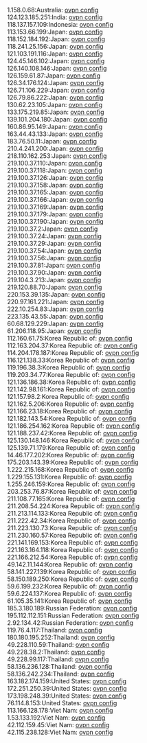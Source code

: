 1.158.0.68:Australia: [ovpn config](vpn/1_158_0_68.ovpn)  
124.123.185.251:India: [ovpn config](vpn/124_123_185_251.ovpn)  
118.137.157.109:Indonesia: [ovpn config](vpn/118_137_157_109.ovpn)  
113.153.66.199:Japan: [ovpn config](vpn/113_153_66_199.ovpn)  
118.152.184.192:Japan: [ovpn config](vpn/118_152_184_192.ovpn)  
118.241.25.156:Japan: [ovpn config](vpn/118_241_25_156.ovpn)  
121.103.191.116:Japan: [ovpn config](vpn/121_103_191_116.ovpn)  
124.45.146.102:Japan: [ovpn config](vpn/124_45_146_102.ovpn)  
126.140.108.146:Japan: [ovpn config](vpn/126_140_108_146.ovpn)  
126.159.61.87:Japan: [ovpn config](vpn/126_159_61_87.ovpn)  
126.34.176.124:Japan: [ovpn config](vpn/126_34_176_124.ovpn)  
126.71.106.229:Japan: [ovpn config](vpn/126_71_106_229.ovpn)  
126.79.86.222:Japan: [ovpn config](vpn/126_79_86_222.ovpn)  
130.62.23.105:Japan: [ovpn config](vpn/130_62_23_105.ovpn)  
133.175.219.85:Japan: [ovpn config](vpn/133_175_219_85.ovpn)  
139.101.204.180:Japan: [ovpn config](vpn/139_101_204_180.ovpn)  
160.86.95.149:Japan: [ovpn config](vpn/160_86_95_149.ovpn)  
163.44.43.133:Japan: [ovpn config](vpn/163_44_43_133.ovpn)  
183.76.50.11:Japan: [ovpn config](vpn/183_76_50_11.ovpn)  
210.4.241.200:Japan: [ovpn config](vpn/210_4_241_200.ovpn)  
218.110.162.253:Japan: [ovpn config](vpn/218_110_162_253.ovpn)  
219.100.37.110:Japan: [ovpn config](vpn/219_100_37_110.ovpn)  
219.100.37.118:Japan: [ovpn config](vpn/219_100_37_118.ovpn)  
219.100.37.126:Japan: [ovpn config](vpn/219_100_37_126.ovpn)  
219.100.37.158:Japan: [ovpn config](vpn/219_100_37_158.ovpn)  
219.100.37.165:Japan: [ovpn config](vpn/219_100_37_165.ovpn)  
219.100.37.166:Japan: [ovpn config](vpn/219_100_37_166.ovpn)  
219.100.37.169:Japan: [ovpn config](vpn/219_100_37_169.ovpn)  
219.100.37.179:Japan: [ovpn config](vpn/219_100_37_179.ovpn)  
219.100.37.190:Japan: [ovpn config](vpn/219_100_37_190.ovpn)  
219.100.37.2:Japan: [ovpn config](vpn/219_100_37_2.ovpn)  
219.100.37.24:Japan: [ovpn config](vpn/219_100_37_24.ovpn)  
219.100.37.29:Japan: [ovpn config](vpn/219_100_37_29.ovpn)  
219.100.37.54:Japan: [ovpn config](vpn/219_100_37_54.ovpn)  
219.100.37.56:Japan: [ovpn config](vpn/219_100_37_56.ovpn)  
219.100.37.81:Japan: [ovpn config](vpn/219_100_37_81.ovpn)  
219.100.37.90:Japan: [ovpn config](vpn/219_100_37_90.ovpn)  
219.104.3.213:Japan: [ovpn config](vpn/219_104_3_213.ovpn)  
219.120.88.70:Japan: [ovpn config](vpn/219_120_88_70.ovpn)  
220.153.39.135:Japan: [ovpn config](vpn/220_153_39_135.ovpn)  
220.97.161.221:Japan: [ovpn config](vpn/220_97_161_221.ovpn)  
222.10.254.83:Japan: [ovpn config](vpn/222_10_254_83.ovpn)  
223.135.43.55:Japan: [ovpn config](vpn/223_135_43_55.ovpn)  
60.68.129.229:Japan: [ovpn config](vpn/60_68_129_229.ovpn)  
61.206.118.95:Japan: [ovpn config](vpn/61_206_118_95.ovpn)  
112.160.61.75:Korea Republic of: [ovpn config](vpn/112_160_61_75.ovpn)  
112.163.204.37:Korea Republic of: [ovpn config](vpn/112_163_204_37.ovpn)  
114.204.178.187:Korea Republic of: [ovpn config](vpn/114_204_178_187.ovpn)  
116.121.138.33:Korea Republic of: [ovpn config](vpn/116_121_138_33.ovpn)  
119.196.38.3:Korea Republic of: [ovpn config](vpn/119_196_38_3.ovpn)  
119.203.34.77:Korea Republic of: [ovpn config](vpn/119_203_34_77.ovpn)  
121.136.186.38:Korea Republic of: [ovpn config](vpn/121_136_186_38.ovpn)  
121.142.98.161:Korea Republic of: [ovpn config](vpn/121_142_98_161.ovpn)  
121.157.98.2:Korea Republic of: [ovpn config](vpn/121_157_98_2.ovpn)  
121.162.5.206:Korea Republic of: [ovpn config](vpn/121_162_5_206.ovpn)  
121.166.23.18:Korea Republic of: [ovpn config](vpn/121_166_23_18.ovpn)  
121.182.143.54:Korea Republic of: [ovpn config](vpn/121_182_143_54.ovpn)  
121.186.254.162:Korea Republic of: [ovpn config](vpn/121_186_254_162.ovpn)  
121.188.237.42:Korea Republic of: [ovpn config](vpn/121_188_237_42.ovpn)  
125.130.148.146:Korea Republic of: [ovpn config](vpn/125_130_148_146.ovpn)  
125.139.71.179:Korea Republic of: [ovpn config](vpn/125_139_71_179.ovpn)  
14.46.177.202:Korea Republic of: [ovpn config](vpn/14_46_177_202.ovpn)  
175.203.143.39:Korea Republic of: [ovpn config](vpn/175_203_143_39.ovpn)  
1.222.215.168:Korea Republic of: [ovpn config](vpn/1_222_215_168.ovpn)  
1.229.155.131:Korea Republic of: [ovpn config](vpn/1_229_155_131.ovpn)  
1.255.246.159:Korea Republic of: [ovpn config](vpn/1_255_246_159.ovpn)  
203.253.76.87:Korea Republic of: [ovpn config](vpn/203_253_76_87.ovpn)  
211.108.77.165:Korea Republic of: [ovpn config](vpn/211_108_77_165.ovpn)  
211.208.54.224:Korea Republic of: [ovpn config](vpn/211_208_54_224.ovpn)  
211.213.114.133:Korea Republic of: [ovpn config](vpn/211_213_114_133.ovpn)  
211.222.42.34:Korea Republic of: [ovpn config](vpn/211_222_42_34.ovpn)  
211.223.130.73:Korea Republic of: [ovpn config](vpn/211_223_130_73.ovpn)  
211.230.160.57:Korea Republic of: [ovpn config](vpn/211_230_160_57.ovpn)  
221.141.169.153:Korea Republic of: [ovpn config](vpn/221_141_169_153.ovpn)  
221.163.164.118:Korea Republic of: [ovpn config](vpn/221_163_164_118.ovpn)  
221.166.212.54:Korea Republic of: [ovpn config](vpn/221_166_212_54.ovpn)  
49.142.11.144:Korea Republic of: [ovpn config](vpn/49_142_11_144.ovpn)  
58.141.227.139:Korea Republic of: [ovpn config](vpn/58_141_227_139.ovpn)  
58.150.189.250:Korea Republic of: [ovpn config](vpn/58_150_189_250.ovpn)  
59.6.199.232:Korea Republic of: [ovpn config](vpn/59_6_199_232.ovpn)  
59.6.224.137:Korea Republic of: [ovpn config](vpn/59_6_224_137.ovpn)  
61.105.35.141:Korea Republic of: [ovpn config](vpn/61_105_35_141.ovpn)  
185.3.180.189:Russian Federation: [ovpn config](vpn/185_3_180_189.ovpn)  
195.112.112.151:Russian Federation: [ovpn config](vpn/195_112_112_151.ovpn)  
2.92.134.42:Russian Federation: [ovpn config](vpn/2_92_134_42.ovpn)  
119.76.4.117:Thailand: [ovpn config](vpn/119_76_4_117.ovpn)  
180.180.195.252:Thailand: [ovpn config](vpn/180_180_195_252.ovpn)  
49.228.110.59:Thailand: [ovpn config](vpn/49_228_110_59.ovpn)  
49.228.38.2:Thailand: [ovpn config](vpn/49_228_38_2.ovpn)  
49.228.99.117:Thailand: [ovpn config](vpn/49_228_99_117.ovpn)  
58.136.236.128:Thailand: [ovpn config](vpn/58_136_236_128.ovpn)  
58.136.242.234:Thailand: [ovpn config](vpn/58_136_242_234.ovpn)  
163.182.174.159:United States: [ovpn config](vpn/163_182_174_159.ovpn)  
172.251.250.39:United States: [ovpn config](vpn/172_251_250_39.ovpn)  
173.198.248.39:United States: [ovpn config](vpn/173_198_248_39.ovpn)  
76.114.8.153:United States: [ovpn config](vpn/76_114_8_153.ovpn)  
113.166.128.178:Viet Nam: [ovpn config](vpn/113_166_128_178.ovpn)  
1.53.133.192:Viet Nam: [ovpn config](vpn/1_53_133_192.ovpn)  
42.112.159.45:Viet Nam: [ovpn config](vpn/42_112_159_45.ovpn)  
42.115.238.128:Viet Nam: [ovpn config](vpn/42_115_238_128.ovpn)  
